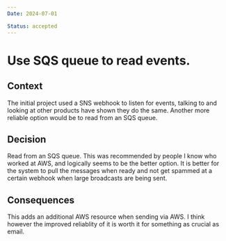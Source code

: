 ```yaml
---
Date: 2024-07-01

Status: accepted
---
```


# Use SQS queue to read events.

## Context

The initial project used a SNS webhook to listen for events, talking to and looking at other products have shown they do the same. Another more reliable option would be to read from an SQS queue.

## Decision

Read from an SQS queue. This was recommended by people I know who worked at AWS, and logically seems to be the better option. It is better for the system to pull the messages when ready and not get spammed at a certain webhook when large broadcasts are being sent.

## Consequences

This adds an additional AWS resource when sending via AWS. I think however the improved reliablity of it is worth it for something as crucial as email.
